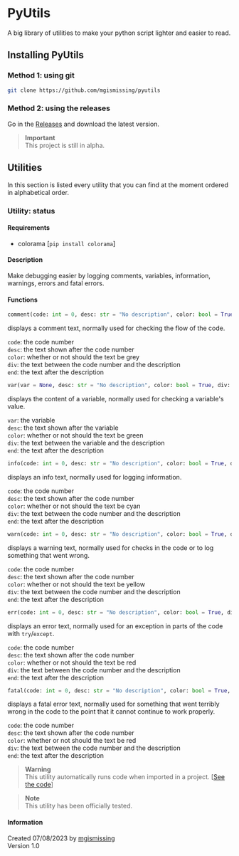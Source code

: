 # PyUtils
A big library of utilities to make your python script lighter and easier to read.
## Installing PyUtils
### Method 1: using git
```bash
git clone https://github.com/mgismissing/pyutils
```
### Method 2: using the releases
Go in the [Releases](https://github.com/mgismissing/pyutils/releases) and download the latest version.  
> __Important__  
> This project is still in alpha.
## Utilities
In this section is listed every utility that you can find at the moment ordered in alphabetical order.
### Utility: status
#### Requirements
- colorama [`pip install colorama`]
#### Description
Make debugging easier by logging comments, variables, information, warnings, errors and fatal errors.
#### Functions
```py
comment(code: int = 0, desc: str = "No description", color: bool = True, div: str = " ", end: str = "\n")
```
displays a comment text, normally used for checking the flow of the code.  

`code`: the code number  
`desc`: the text shown after the code number  
`color`: whether or not should the text be grey  
`div`: the text between the code number and the description  
`end`: the text after the description 

```py
var(var = None, desc: str = "No description", color: bool = True, div: str = " ", end: str = "\n")
```
displays the content of a variable, normally used for checking a variable's value.  

`var`: the variable  
`desc`: the text shown after the variable  
`color`: whether or not should the text be green  
`div`: the text between the variable and the description  
`end`: the text after the description 

```py
info(code: int = 0, desc: str = "No description", color: bool = True, div: str = " ", end: str = "\n")
```
displays an info text, normally used for logging information.  

`code`: the code number  
`desc`: the text shown after the code number  
`color`: whether or not should the text be cyan  
`div`: the text between the code number and the description  
`end`: the text after the description 

```py
warn(code: int = 0, desc: str = "No description", color: bool = True, div: str = " ", end: str = "\n")
```
displays a warning text, normally used for checks in the code or to log something that went wrong.  

`code`: the code number  
`desc`: the text shown after the code number  
`color`: whether or not should the text be yellow  
`div`: the text between the code number and the description  
`end`: the text after the description 

```py
err(code: int = 0, desc: str = "No description", color: bool = True, div: str = " ", end: str = "\n")
```
displays an error text, normally used for an exception in parts of the code with `try`/`except`.  

`code`: the code number  
`desc`: the text shown after the code number  
`color`: whether or not should the text be red  
`div`: the text between the code number and the description  
`end`: the text after the description  

```py
fatal(code: int = 0, desc: str = "No description", color: bool = True, div: str = " ", end: str = "\n")
```
displays a fatal error text, normally used for something that went terribly wrong in the code to the point that it cannot continue to work properly.  

`code`: the code number  
`desc`: the text shown after the code number  
`color`: whether or not should the text be red  
`div`: the text between the code number and the description  
`end`: the text after the description  
> __Warning__  
> This utility automatically runs code when imported in a project. [[See the code](https://github.com/mgismissing/pyutils/blob/main/AUTOCODE.md#utility-status)]  

> __Note__  
> This utility has been officially tested.
#### Information
Created 07/08/2023 by [mgismissing](https://github.com/mgismissing)  
Version 1.0